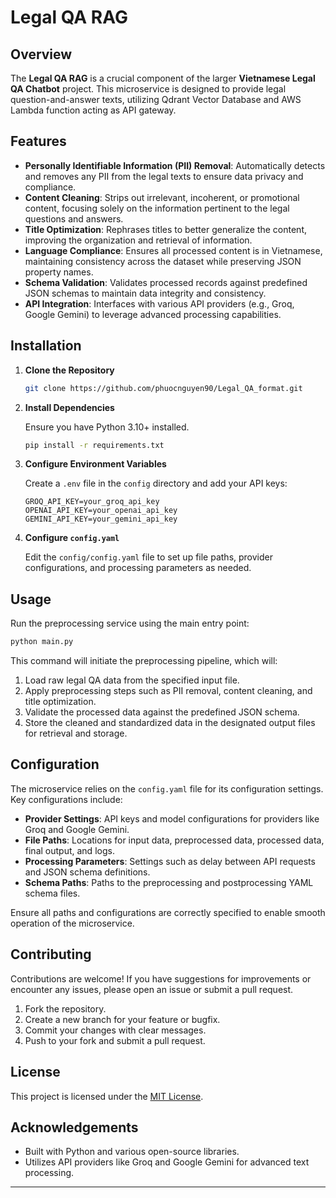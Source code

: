 # Legal QA RAG

## Overview

The **Legal QA RAG** is a crucial component of the larger **Vietnamese Legal QA Chatbot** project. This microservice is designed to provide legal question-and-answer texts, utilizing Qdrant Vector Database and AWS Lambda function acting as API gateway.

## Features

- **Personally Identifiable Information (PII) Removal**: Automatically detects and removes any PII from the legal texts to ensure data privacy and compliance.
- **Content Cleaning**: Strips out irrelevant, incoherent, or promotional content, focusing solely on the information pertinent to the legal questions and answers.
- **Title Optimization**: Rephrases titles to better generalize the content, improving the organization and retrieval of information.
- **Language Compliance**: Ensures all processed content is in Vietnamese, maintaining consistency across the dataset while preserving JSON property names.
- **Schema Validation**: Validates processed records against predefined JSON schemas to maintain data integrity and consistency.
- **API Integration**: Interfaces with various API providers (e.g., Groq, Google Gemini) to leverage advanced processing capabilities.

## Installation

1. **Clone the Repository**

   ```bash
   git clone https://github.com/phuocnguyen90/Legal_QA_format.git
   ```

2. **Install Dependencies**

   Ensure you have Python 3.10+ installed.

   ```bash
   pip install -r requirements.txt
   ```

3. **Configure Environment Variables**

   Create a `.env` file in the `config` directory and add your API keys:

   ```env
   GROQ_API_KEY=your_groq_api_key
   OPENAI_API_KEY=your_openai_api_key
   GEMINI_API_KEY=your_gemini_api_key
   ```

4. **Configure `config.yaml`**

   Edit the `config/config.yaml` file to set up file paths, provider configurations, and processing parameters as needed.

## Usage

Run the preprocessing service using the main entry point:

```bash
python main.py
```

This command will initiate the preprocessing pipeline, which will:

1. Load raw legal QA data from the specified input file.
2. Apply preprocessing steps such as PII removal, content cleaning, and title optimization.
3. Validate the processed data against the predefined JSON schema.
4. Store the cleaned and standardized data in the designated output files for retrieval and storage.

## Configuration

The microservice relies on the `config.yaml` file for its configuration settings. Key configurations include:

- **Provider Settings**: API keys and model configurations for providers like Groq and Google Gemini.
- **File Paths**: Locations for input data, preprocessed data, processed data, final output, and logs.
- **Processing Parameters**: Settings such as delay between API requests and JSON schema definitions.
- **Schema Paths**: Paths to the preprocessing and postprocessing YAML schema files.

Ensure all paths and configurations are correctly specified to enable smooth operation of the microservice.

## Contributing

Contributions are welcome! If you have suggestions for improvements or encounter any issues, please open an issue or submit a pull request.

1. Fork the repository.
2. Create a new branch for your feature or bugfix.
3. Commit your changes with clear messages.
4. Push to your fork and submit a pull request.

## License

This project is licensed under the [MIT License](LICENSE).

## Acknowledgements

- Built with Python and various open-source libraries.
- Utilizes API providers like Groq and Google Gemini for advanced text processing.

---


